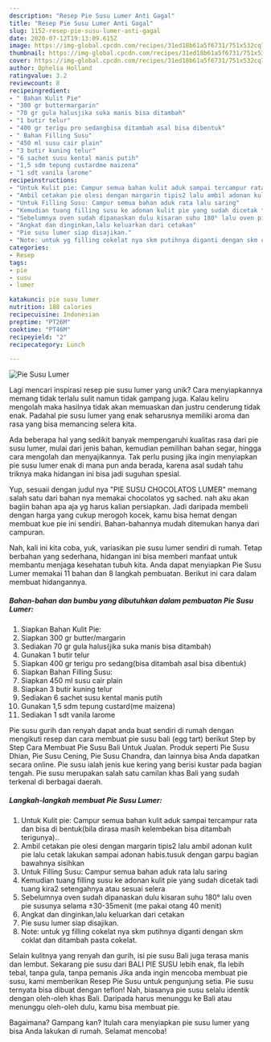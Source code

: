 ```yaml
---
description: "Resep Pie Susu Lumer Anti Gagal"
title: "Resep Pie Susu Lumer Anti Gagal"
slug: 1152-resep-pie-susu-lumer-anti-gagal
date: 2020-07-12T19:13:09.615Z
image: https://img-global.cpcdn.com/recipes/31ed18b61a5f6731/751x532cq70/pie-susu-lumer-foto-resep-utama.jpg
thumbnail: https://img-global.cpcdn.com/recipes/31ed18b61a5f6731/751x532cq70/pie-susu-lumer-foto-resep-utama.jpg
cover: https://img-global.cpcdn.com/recipes/31ed18b61a5f6731/751x532cq70/pie-susu-lumer-foto-resep-utama.jpg
author: Ophelia Holland
ratingvalue: 3.2
reviewcount: 8
recipeingredient:
- " Bahan Kulit Pie"
- "300 gr buttermargarin"
- "70 gr gula halusjika suka manis bisa ditambah"
- "1 butir telur"
- "400 gr terigu pro sedangbisa ditambah asal bisa dibentuk"
- " Bahan Filling Susu"
- "450 ml susu cair plain"
- "3 butir kuning telur"
- "6 sachet susu kental manis putih"
- "1,5 sdm tepung custardme maizena"
- "1 sdt vanila larome"
recipeinstructions:
- "Untuk Kulit pie: Campur semua bahan kulit aduk sampai tercampur rata dan bisa di bentuk(bila dirasa masih kelembekan bisa ditambah terigunya).."
- "Ambil cetakan pie olesi dengan margarin tipis2 lalu ambil adonan kulit pie lalu cetak lakukan sampai adonan habis.tusuk dengan garpu bagian bawahnya sisihkan"
- "Untuk Filling Susu: Campur semua bahan aduk rata lalu saring"
- "Kemudian tuang filling susu ke adonan kulit pie yang sudah dicetak tadi tuang kira2 setengahnya atau sesuai selera"
- "Sebelumnya oven sudah dipanaskan dulu kisaran suhu 180° lalu oven pie susunya selama ±30-35menit (me pakai otang 40 menit)"
- "Angkat dan dinginkan,lalu keluarkan dari cetakan"
- "Pie susu lumer siap disajikan."
- "Note: untuk yg filling cokelat nya skm putihnya diganti dengan skm coklat dan ditambah pasta cokelat."
categories:
- Resep
tags:
- pie
- susu
- lumer

katakunci: pie susu lumer 
nutrition: 188 calories
recipecuisine: Indonesian
preptime: "PT26M"
cooktime: "PT46M"
recipeyield: "2"
recipecategory: Lunch

---
```



![Pie Susu Lumer](https://img-global.cpcdn.com/recipes/31ed18b61a5f6731/751x532cq70/pie-susu-lumer-foto-resep-utama.jpg)

Lagi mencari inspirasi resep pie susu lumer yang unik? Cara menyiapkannya memang tidak terlalu sulit namun tidak gampang juga. Kalau keliru mengolah maka hasilnya tidak akan memuaskan dan justru cenderung tidak enak. Padahal pie susu lumer yang enak seharusnya memiliki aroma dan rasa yang bisa memancing selera kita.

Ada beberapa hal yang sedikit banyak mempengaruhi kualitas rasa dari pie susu lumer, mulai dari jenis bahan, kemudian pemilihan bahan segar, hingga cara mengolah dan menyajikannya. Tak perlu pusing jika ingin menyiapkan pie susu lumer enak di mana pun anda berada, karena asal sudah tahu triknya maka hidangan ini bisa jadi suguhan spesial.

Yup, sesuaii dengan judul nya &#34;PIE SUSU CHOCOLATOS LUMER&#34; memang salah satu dari bahan nya memakai chocolatos yg sached. nah aku akan bagiin bahan apa aja yg harus kalian persiapkan. Jadi daripada membeli dengan harga yang cukup merogoh kocek, kamu bisa hemat dengan membuat kue pie ini sendiri. Bahan-bahannya mudah ditemukan hanya dari campuran.


Nah, kali ini kita coba, yuk, variasikan pie susu lumer sendiri di rumah. Tetap berbahan yang sederhana, hidangan ini bisa memberi manfaat untuk membantu menjaga kesehatan tubuh kita. Anda dapat menyiapkan Pie Susu Lumer memakai 11 bahan dan 8 langkah pembuatan. Berikut ini cara dalam membuat hidangannya.

<!--inarticleads1-->

##### Bahan-bahan dan bumbu yang dibutuhkan dalam pembuatan Pie Susu Lumer:

1. Siapkan  Bahan Kulit Pie:
1. Siapkan 300 gr butter/margarin
1. Sediakan 70 gr gula halus(jika suka manis bisa ditambah)
1. Gunakan 1 butir telur
1. Siapkan 400 gr terigu pro sedang(bisa ditambah asal bisa dibentuk)
1. Siapkan  Bahan Filling Susu:
1. Siapkan 450 ml susu cair plain
1. Siapkan 3 butir kuning telur
1. Sediakan 6 sachet susu kental manis putih
1. Gunakan 1,5 sdm tepung custard(me maizena)
1. Sediakan 1 sdt vanila larome


Pie susu gurih dan renyah dapat anda buat sendiri di rumah dengan mengikuti resep dan cara membuat pie susu bali (egg tart) berikut Step by Step Cara Membuat Pie Susu Bali Untuk Jualan. Produk seperti Pie Susu Dhian, Pie Susu Cening, Pie Susu Chandra, dan lainnya bisa Anda dapatkan secara online. Pie susu ialah jenis kue kering yang berisi kustar pada bagian tengah. Pie susu merupakan salah satu camilan khas Bali yang sudah terkenal di berbagai daerah. 

<!--inarticleads2-->

##### Langkah-langkah membuat Pie Susu Lumer:

1. Untuk Kulit pie: Campur semua bahan kulit aduk sampai tercampur rata dan bisa di bentuk(bila dirasa masih kelembekan bisa ditambah terigunya)..
1. Ambil cetakan pie olesi dengan margarin tipis2 lalu ambil adonan kulit pie lalu cetak lakukan sampai adonan habis.tusuk dengan garpu bagian bawahnya sisihkan
1. Untuk Filling Susu: Campur semua bahan aduk rata lalu saring
1. Kemudian tuang filling susu ke adonan kulit pie yang sudah dicetak tadi tuang kira2 setengahnya atau sesuai selera
1. Sebelumnya oven sudah dipanaskan dulu kisaran suhu 180° lalu oven pie susunya selama ±30-35menit (me pakai otang 40 menit)
1. Angkat dan dinginkan,lalu keluarkan dari cetakan
1. Pie susu lumer siap disajikan.
1. Note: untuk yg filling cokelat nya skm putihnya diganti dengan skm coklat dan ditambah pasta cokelat.


Selain kulitnya yang renyah dan gurih, isi pie susu Bali juga terasa manis dan lembut. Sekarang pie susu dari BALI PIE SUSU lebih enak, fla lebih tebal, tanpa gula, tanpa pemanis Jika anda ingin mencoba membuat pie susu, kami memberikan Resep Pie Susu untuk pengunjung setia. Pie susu ternyata bisa dibuat dengan teflon! Nah, biasanya pie susu selalu identik dengan oleh-oleh khas Bali. Daripada harus menunggu ke Bali atau menunggu oleh-oleh dulu, kamu bisa membuat pie. 

Bagaimana? Gampang kan? Itulah cara menyiapkan pie susu lumer yang bisa Anda lakukan di rumah. Selamat mencoba!
